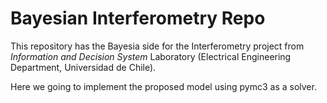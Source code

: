 # Bayesian Interferometry Repo

This repository has the Bayesia side for the Interferometry project from *Information and Decision System* Laboratory (Electrical Engineering Department, Universidad de Chile).

Here we going to implement the proposed model using pymc3 as a solver.

